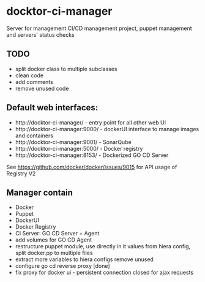 # docktor-ci-manager
Server for management CI/CD management project, puppet management and servers' status checks


## TODO
- split docker class to multiple subclasses
- clean code
- add comments
- remove unused code


## Default web interfaces:
- http://docktor-ci-manager/ - entry point for all other web UI
- http://docktor-ci-manager:9000/ - dockerUI interface to manage images and containers
- http://docktor-ci-manager:9001/ - SonarQube
- http://docktor-ci-manager:5000/ - Docker registry
- http://docktor-ci-manager:8153/ - Dockerized GO CD Server


See https://github.com/docker/docker/issues/9015 for API usage of Registry V2

## Manager contain
- Docker
- Puppet
- DockerUI
- Docker Registry
- CI Server: GO CD Server + Agent
- add volumes for GO CD Agent 
- restructure puppet module, use directly in it values from hiera config, split docker.pp to multiple files
- extract more variables to hiera configs remove unused
- configure go cd reverse proxy [done]
- fix proxy for docker ui - persistent connection closed for ajax requests
